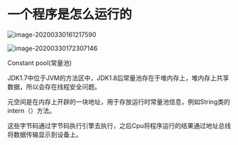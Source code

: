 # 一个程序是怎么运行的

![image-20200330161217590](C:\Users\young\AppData\Roaming\Typora\typora-user-images\image-20200330161217590.png)

![image-20200330172307146](C:\Users\young\AppData\Roaming\Typora\typora-user-images\image-20200330172307146.png)

 

Constant pool(常量池)

JDK1.7中位于JVM的方法区中，JDK1.8后常量池存在于堆内存上，堆内存上共享数据，所以会存在线程安全问题。

元空间是在内存上开辟的一块地址，用于存放运行时常量池信息，例如String类的intern（）方法。



这些字节码通过字节码执行引擎去执行，之后Cpu将程序运行的结果通过地址总线将数据传输显示到设备上。